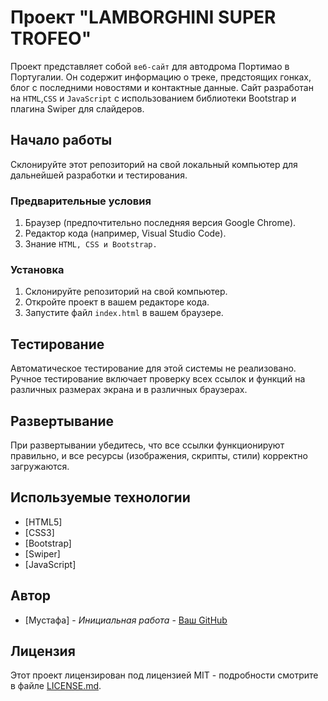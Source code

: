
# Проект "LAMBORGHINI SUPER TROFEO"

Проект представляет собой `веб-сайт` для автодрома Портимао в Португалии. Он содержит информацию о треке, предстоящих гонках, блог с последними новостями и контактные данные. Сайт разработан на `HTML`,`CSS` и `JavaScript` с использованием библиотеки Bootstrap и плагина Swiper для слайдеров.

## Начало работы

Склонируйте этот репозиторий на свой локальный компьютер для дальнейшей разработки и тестирования.

### Предварительные условия

1. Браузер (предпочтительно последняя версия Google Chrome).
2. Редактор кода (например, Visual Studio Code).
3. Знание `HTML, CSS и Bootstrap.`

### Установка

1. Склонируйте репозиторий на свой компьютер.
2. Откройте проект в вашем редакторе кода.
3. Запустите файл `index.html` в вашем браузере.

## Тестирование

Автоматическое тестирование для этой системы не реализовано. Ручное тестирование включает проверку всех ссылок и функций на различных размерах экрана и в различных браузерах.

## Развертывание

При развертывании убедитесь, что все ссылки функционируют правильно, и все ресурсы (изображения, скрипты, стили) корректно загружаются.

## Используемые технологии

* [HTML5]
* [CSS3]
* [Bootstrap]
* [Swiper]
* [JavaScript]

## Автор

* [Мустафа] - *Инициальная работа* - [Ваш GitHub](https://github.com/Mustafa10101)

## Лицензия

Этот проект лицензирован под лицензией MIT - подробности смотрите в файле [LICENSE.md](LICENSE.md).
